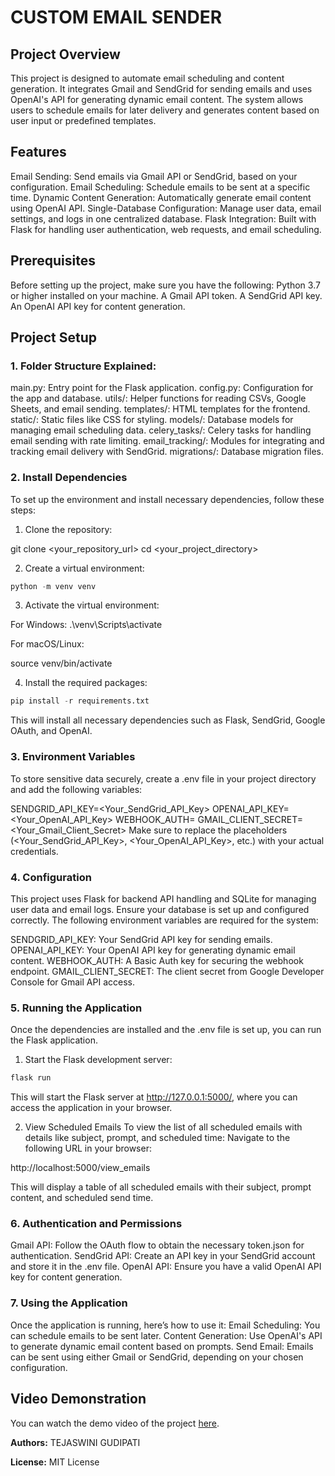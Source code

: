 # CUSTOM EMAIL SENDER

## Project Overview
This project is designed to automate email scheduling and content generation. It integrates Gmail and SendGrid for sending emails and uses OpenAI's API for generating dynamic email content. The system allows users to schedule emails for later delivery and generates content based on user input or predefined templates.

## Features
Email Sending: Send emails via Gmail API or SendGrid, based on your configuration.
Email Scheduling: Schedule emails to be sent at a specific time.
Dynamic Content Generation: Automatically generate email content using OpenAI API.
Single-Database Configuration: Manage user data, email settings, and logs in one centralized database.
Flask Integration: Built with Flask for handling user authentication, web requests, and email scheduling.

## Prerequisites
Before setting up the project, make sure you have the following:
Python 3.7 or higher installed on your machine.
A Gmail API token.
A SendGrid API key.
An OpenAI API key for content generation.

## Project Setup

### 1. Folder Structure Explained:

main.py: Entry point for the Flask application.
config.py: Configuration for the app and database.
utils/: Helper functions for reading CSVs, Google Sheets, and email sending.
templates/: HTML templates for the frontend.
static/: Static files like CSS for styling.
models/: Database models for managing email scheduling data.
celery_tasks/: Celery tasks for handling email sending with rate limiting.
email_tracking/: Modules for integrating and tracking email delivery with SendGrid.
migrations/: Database migration files.

### 2. Install Dependencies
To set up the environment and install necessary dependencies, follow these steps:

1. Clone the repository:

git clone <your_repository_url>
cd <your_project_directory>



2. Create a virtual environment:
```python
python -m venv venv
```

3. Activate the virtual environment:

For Windows:
.\venv\Scripts\activate

For macOS/Linux:

source venv/bin/activate

4. Install the required packages:

````python
pip install -r requirements.txt
````
This will install all necessary dependencies such as Flask, SendGrid, Google OAuth, and OpenAI.

### 3. Environment Variables
To store sensitive data securely, create a .env file in your project directory and add the following variables:

SENDGRID_API_KEY=<Your_SendGrid_API_Key>
OPENAI_API_KEY=<Your_OpenAI_API_Key>
WEBHOOK_AUTH=<Basic Auth for Webhook>
GMAIL_CLIENT_SECRET=<Your_Gmail_Client_Secret>
Make sure to replace the placeholders (<Your_SendGrid_API_Key>, <Your_OpenAI_API_Key>, etc.) with your actual credentials.

### 4. Configuration
This project uses Flask for backend API handling and SQLite for managing user data and email logs. Ensure your database is set up and configured correctly. The following environment variables are required for the system:

SENDGRID_API_KEY: Your SendGrid API key for sending emails.
OPENAI_API_KEY: Your OpenAI API key for generating dynamic email content.
WEBHOOK_AUTH: A Basic Auth key for securing the webhook endpoint.
GMAIL_CLIENT_SECRET: The client secret from Google Developer Console for Gmail API access.

### 5. Running the Application
Once the dependencies are installed and the .env file is set up, you can run the Flask application.

1. Start the Flask development server:

```python
flask run
```

This will start the Flask server at http://127.0.0.1:5000/, where you can access the application in your browser.

2. View Scheduled Emails
To view the list of all scheduled emails with details like subject, prompt, and scheduled time:
Navigate to the following URL in your browser:

http://localhost:5000/view_emails

This will display a table of all scheduled emails with their subject, prompt content, and scheduled send time.

### 6. Authentication and Permissions
Gmail API: Follow the OAuth flow to obtain the necessary token.json for authentication.
SendGrid API: Create an API key in your SendGrid account and store it in the .env file.
OpenAI API: Ensure you have a valid OpenAI API key for content generation.

### 7. Using the Application
Once the application is running, here’s how to use it:
Email Scheduling: You can schedule emails to be sent later.
Content Generation: Use OpenAI's API to generate dynamic email content based on prompts.
Send Email: Emails can be sent using either Gmail or SendGrid, depending on your chosen configuration.

## Video Demonstration
You can watch the demo video of the project [here](https://drive.google.com/file/d/1v-ZBTgTJHpVJld7Y0l-NqYp6-UG359eL/view?usp=drive_link).



**Authors:**
TEJASWINI GUDIPATI

**License:**
MIT License
